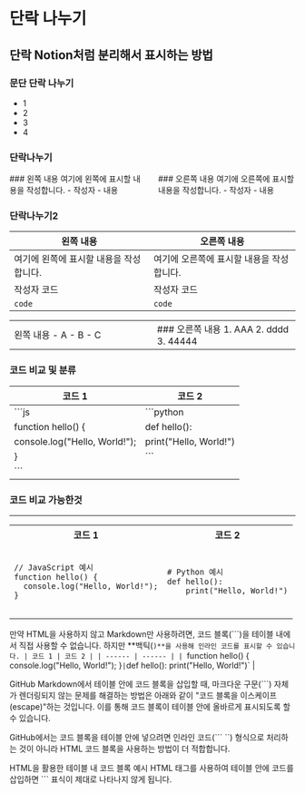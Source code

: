 # 단락 나누기

## 단락 Notion처럼 분리해서 표시하는 방법

### 문단 단락 나누기

- 1
- 2
- 3
- 4


### 단락나누기

<div style="display: flex;">
  <div style="flex: 1; padding-right: 10px;">
    ### 왼쪽 내용
    여기에 왼쪽에 표시할 내용을 작성합니다.
    - 작성자
    - 내용
    
  </div>
  
  <div style="flex: 1; padding-left: 10px;">
    ### 오른쪽 내용
    여기에 오른쪽에 표시할 내용을 작성합니다.
    - 작성자 
    - 내용
    
  </div>
</div>

### 단락나누기2
| 왼쪽 내용 | 오른쪽 내용 |
| --------- | ----------- |
| 여기에 왼쪽에 표시할 내용을 작성합니다. | 여기에 오른쪽에 표시할 내용을 작성합니다. |
| 작성자 코드 | 작성자 코드 |
| ```code ``` | ```code ``` |



<div>
<table style="border:none; width: 100%;">
  <tr>
    <td style="border:none; width: 50%;">
      왼쪽 내용
      - A
      - B
      - C
    </td>
    <td style="border:none; width: 50%;">
      ### 오른쪽 내용
      1. AAA
      2. dddd
      3. 44444
    </td>
  </tr>
</table>
</div>


### 코드 비교 및 분류

| 코드 1 | 코드 2 |
| ------ | ------ |
| ```js                           | ```python                  |
| function hello() {              | def hello():               |
|   console.log("Hello, World!"); |     print("Hello, World!") |
| }                               | ```                        |
| ```                             |                            |




### 코드 비교 가능한것
---

<table>
  <tr>
    <th>코드 1</th>
    <th>코드 2</th>
  </tr>
  <tr>
    <td>
      <pre><code>
// JavaScript 예시
function hello() {
  console.log("Hello, World!");
}
      </code></pre>
    </td>
    <td>
      <pre><code>
# Python 예시
def hello():
    print("Hello, World!")
      </code></pre>
    </td>
  </tr>
</table>


만약 HTML을 사용하지 않고 Markdown만 사용하려면, 코드 블록(```)을 테이블 내에서 직접 사용할 수 없습니다. 하지만 **백틱(`)**을 사용해 인라인 코드를 표시할 수 있습니다.
| 코드 1 | 코드 2 |
| ------ | ------ |
| `function hello() { console.log("Hello, World!"); }` | `def hello(): print("Hello, World!")` |


GitHub Markdown에서 테이블 안에 코드 블록을 삽입할 때, 마크다운 구문(```) 자체가 렌더링되지 않는 문제를 해결하는 방법은 아래와 같이 "코드 블록을 이스케이프(escape)"하는 것입니다. 이를 통해 코드 블록이 테이블 안에 올바르게 표시되도록 할 수 있습니다.

GitHub에서는 코드 블록을 테이블 안에 넣으려면 인라인 코드(``` ``) 형식으로 처리하는 것이 아니라 HTML 코드 블록을 사용하는 방법이 더 적합합니다.

HTML을 활용한 테이블 내 코드 블록 예시
HTML 태그를 사용하여 테이블 안에 코드를 삽입하면 ``` 표식이 제대로 나타나지 않게 됩니다.

